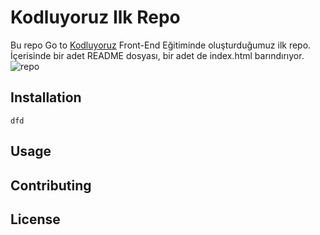 # Kodluyoruz Ilk Repo
Bu repo Go to [Kodluyoruz](http://kodluyoruz.org) Front-End Eğitiminde oluşturduğumuz ilk repo. İçerisinde bir adet README dosyası, bir adet de index.html barındırıyor.
![repo](https://user-images.githubusercontent.com/67343252/129438493-23fee07c-e1d4-45fa-84f1-01c0d0db7416.png)


## Installation

`dfd`

## Usage

## Contributing

## License